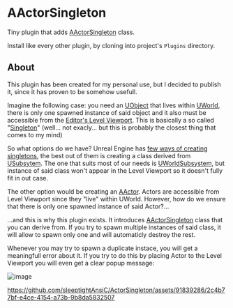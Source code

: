 # AActorSingleton

Tiny plugin that adds [AActorSingleton](https://github.com/sleeptightAnsiC/ActorSingleton/blob/main/Source/ActorSingleton/Public/ActorSingleton.h#L35) class.

Install like every other plugin, by cloning into project's `Plugins` directory.


## About

This plugin has been created for my personal use, but I decided to publish it, since it has proven to be somehow usefull.

Imagine the following case: you need an [UObject](https://docs.unrealengine.com/5.3/en-US/API/Runtime/CoreUObject/UObject/UObject/) that lives within [UWorld](https://docs.unrealengine.com/5.3/en-US/API/Runtime/Engine/Engine/UWorld/), there is only one spawned instance of said object and it also must be accessible from the [Editor's Level Viewport](https://docs.unrealengine.com/5.3/en-US/editor-viewports-in-unreal-engine/). This is basically a so called "[Singleton](https://en.wikipedia.org/wiki/Singleton_pattern)" (well... not exacly... but this is probably the closest thing that comes to my mind)

So what options do we have? Unreal Engine has [few ways of creating singletons](https://benui.ca/unreal/subsystem-singleton/), the best out of them is creating a class derived from [USubsytem](https://docs.unrealengine.com/5.3/en-US/API/Runtime/Engine/Subsystems/USubsystem/). The one that suits most of our needs is [UWorldSubsystem](https://docs.unrealengine.com/5.3/en-US/API/Runtime/Engine/Subsystems/UWorldSubsystem/), but instance of said class won't appear in the Level Viewport so it doesn't fully fit in out case.

The other option would be creating an [AActor](https://docs.unrealengine.com/5.3/en-US/API/Runtime/Engine/GameFramework/AActor/). Actors are accessible from Level Viewport since they "live" within UWorld. However, how do we ensure that there is only one spawned instance of said Actor?...

...and this is why this plugin exists. It introduces [AActorSingleton](https://github.com/sleeptightAnsiC/ActorSingleton/blob/main/Source/ActorSingleton/Public/ActorSingleton.h#L35) class that you can derive from. If you try to spawn multiple instances of said class, it will allow to spawn only one and will automaticly destroy the rest.

Whenever you may try to spawn a duplicate instace, you will get a meaningfull error about it. If you try to do this by placing Actor to the Level Viewport you will even get a clear popup message:

![image](https://github.com/sleeptightAnsiC/ActorSingleton/assets/91839286/ef8cd4f1-9a0d-47e3-9522-77eb1351e80e)

https://github.com/sleeptightAnsiC/ActorSingleton/assets/91839286/2c4b77bf-e4ce-4154-a73b-9b8da5832507



